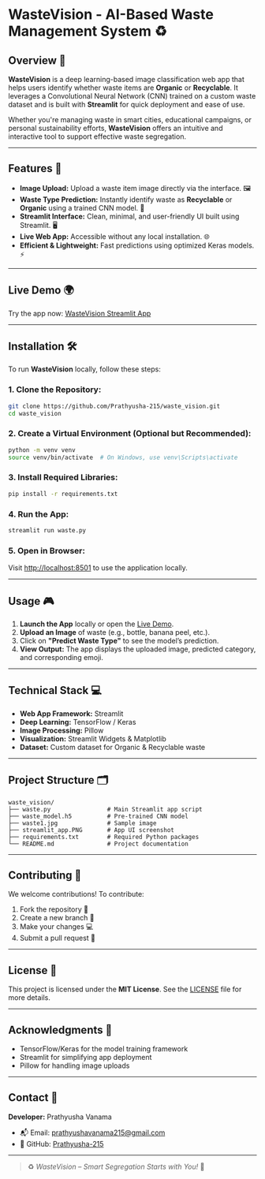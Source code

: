 # WasteVision - AI-Based Waste Management System ♻️  

## Overview 📜  
**WasteVision** is a deep learning-based image classification web app that helps users identify whether waste items are **Organic** or **Recyclable**. It leverages a Convolutional Neural Network (CNN) trained on a custom waste dataset and is built with **Streamlit** for quick deployment and ease of use.

Whether you're managing waste in smart cities, educational campaigns, or personal sustainability efforts, **WasteVision** offers an intuitive and interactive tool to support effective waste segregation.

---

## Features 🚀  
- **Image Upload:** Upload a waste item image directly via the interface. 🖼️  
- **Waste Type Prediction:** Instantly identify waste as **Recyclable** or **Organic** using a trained CNN model. 🧠  
- **Streamlit Interface:** Clean, minimal, and user-friendly UI built using Streamlit. 🖥️  
- **Live Web App:** Accessible without any local installation. 🌐  
- **Efficient & Lightweight:** Fast predictions using optimized Keras models. ⚡  

---

## Live Demo 🌍  
Try the app now: [WasteVision Streamlit App](https://wastevision-prathyusha215.streamlit.app/)

---

## Installation 🛠️  
To run **WasteVision** locally, follow these steps:

### 1. Clone the Repository:
```bash
git clone https://github.com/Prathyusha-215/waste_vision.git
cd waste_vision
```

### 2. Create a Virtual Environment (Optional but Recommended):
```bash
python -m venv venv
source venv/bin/activate  # On Windows, use venv\Scripts\activate
```

### 3. Install Required Libraries:
```bash
pip install -r requirements.txt
```

### 4. Run the App:
```bash
streamlit run waste.py
```

### 5. Open in Browser:
Visit [http://localhost:8501](http://localhost:8501) to use the application locally.

---

## Usage 🎮  
1. **Launch the App** locally or open the [Live Demo](https://wastevision-jtboe6gjqeysbhtdghrk8f.streamlit.app/).  
2. **Upload an Image** of waste (e.g., bottle, banana peel, etc.).  
3. Click on **"Predict Waste Type"** to see the model’s prediction.  
4. **View Output:** The app displays the uploaded image, predicted category, and corresponding emoji.  

---

## Technical Stack 💻  
- **Web App Framework:** Streamlit  
- **Deep Learning:** TensorFlow / Keras  
- **Image Processing:** Pillow  
- **Visualization:** Streamlit Widgets & Matplotlib  
- **Dataset:** Custom dataset for Organic & Recyclable waste  

---

## Project Structure 🗂️  
```plaintext
waste_vision/
├── waste.py                # Main Streamlit app script
├── waste_model.h5          # Pre-trained CNN model
├── waste1.jpg              # Sample image
├── streamlit_app.PNG       # App UI screenshot
├── requirements.txt        # Required Python packages
└── README.md               # Project documentation
```

---

## Contributing 🤝  
We welcome contributions! To contribute:

1. Fork the repository 🍴  
2. Create a new branch 🌿  
3. Make your changes 💻  
4. Submit a pull request 🔄  

---

## License 📜  
This project is licensed under the **MIT License**. See the [LICENSE](https://github.com/Prathyusha-215/waste_vision/blob/main/LICENSE) file for more details.

---

## Acknowledgments 🙏  
- TensorFlow/Keras for the model training framework  
- Streamlit for simplifying app deployment  
- Pillow for handling image uploads  

---

## Contact 📧  
**Developer:** Prathyusha Vanama  
- 📬 Email: prathyushavanama215@gmail.com  
- 🐙 GitHub: [Prathyusha-215](https://github.com/Prathyusha-215)  

---

> ♻️ *WasteVision – Smart Segregation Starts with You!* 🌱
